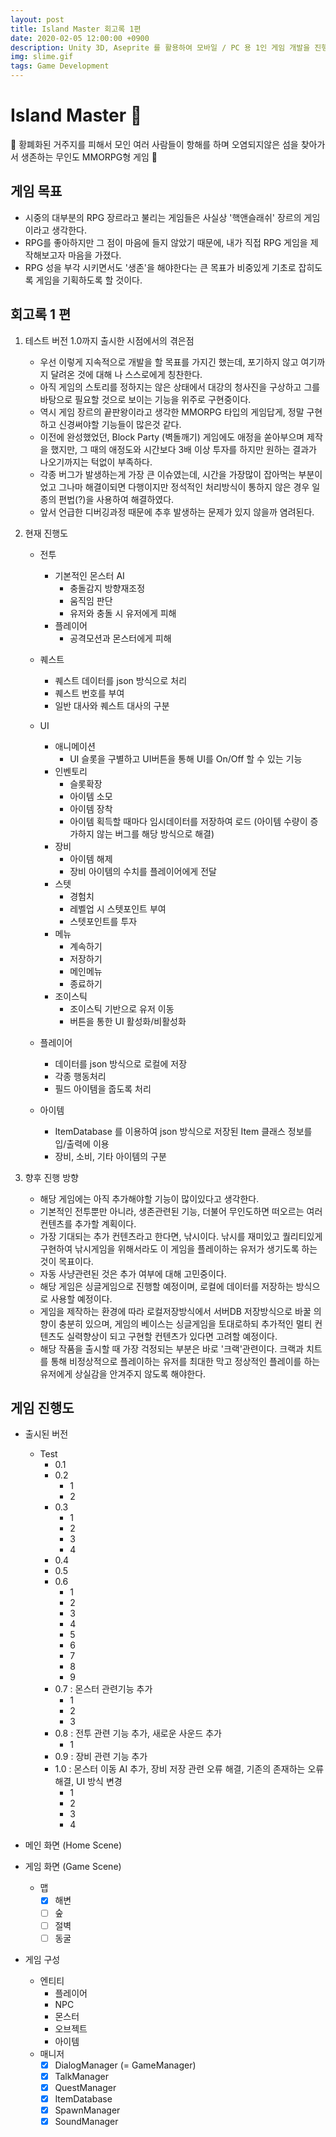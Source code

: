 ```yaml
---
layout: post
title: Island Master 회고록 1편
date: 2020-02-05 12:00:00 +0900
description: Unity 3D, Aseprite 를 활용하여 모바일 / PC 용 1인 게임 개발을 진행중...     진행 과정에 따라 주기적인 업데이트가 이루어집니다. 일련의 단계에 따라 테스트 용 어플리케이션(Apk 파일)이 업로드 될 예정이며 해당 파일의 공유는 제한됩니다.
img: slime.gif
tags: Game Development
---
```


# Island Master 🌊
🚢 황폐화된 거주지를 피해서 모인 여러 사람들이 항해를 하며 오염되지않은 섬을 찾아가서 생존하는 무인도 MMORPG형 게임 🐬

## 게임 목표
- 시중의 대부분의 RPG 장르라고 불리는 게임들은 사실상 '핵앤슬래쉬' 장르의 게임이라고 생각한다.
- RPG를 좋아하지만 그 점이 마음에 들지 않았기 때문에, 내가 직접 RPG 게임을 제작해보고자 마음을 가졌다.
- RPG 성을 부각 시키면서도 '생존'을 해야한다는 큰 목표가 비중있게 기초로 잡히도록 게임을 기획하도록 할 것이다.

## 회고록 1 편

1. 테스트 버전 1.0까지 출시한 시점에서의 겪은점
	- 우선 이렇게 지속적으로 개발을 할 목표를 가지긴 했는데, 포기하지 않고 여기까지 달려온 것에 대해 나 스스로에게 칭찬한다.
	- 아직 게임의 스토리를 정하지는 않은 상태에서 대강의 청사진을 구상하고 그를 바탕으로 필요할 것으로 보이는 기능을 위주로 구현중이다.
	- 역시 게임 장르의 끝판왕이라고 생각한 MMORPG 타입의 게임답게, 정말 구현하고 신경써야할 기능들이 많은것 같다.
	- 이전에 완성했었던, Block Party (벽돌깨기) 게임에도 애정을 쏟아부으며 제작을 했지만, 그 때의 애정도와 시간보다 3배 이상 투자를 하지만 원하는 결과가 나오기까지는 턱없이 부족하다.
	- 각종 버그가 발생하는게 가장 큰 이슈였는데, 시간을 가장많이 잡아먹는 부분이었고 그나마 해결이되면 다행이지만 정석적인 처리방식이 통하지 않은 경우 일종의 편법(?)을 사용하여 해결하였다.
	- 앞서 언급한 디버깅과정 때문에 추후 발생하는 문제가 있지 않을까 염려된다.

2. 현재 진행도
	- 전투
		- 기본적인 몬스터 AI
			- 충돌감지 방향재조정
			- 움직임 판단
			- 유저와 충돌 시 유저에게 피해
		- 플레이어
			- 공격모션과 몬스터에게 피해
	- 퀘스트
		- 퀘스트 데이터를 json 방식으로 처리
		- 퀘스트 번호를 부여
		- 일반 대사와 퀘스트 대사의 구분
	- UI
		- 애니메이션
			- UI 슬롯을 구별하고 UI버튼을 통해 UI를 On/Off 할 수 있는 기능
		- 인벤토리
			- 슬롯확장
			- 아이템 소모
			- 아이템 장착
			- 아이템 획득할 때마다 임시데이터를 저장하여 로드 (아이템 수량이 증가하지 않는 버그를 해당 방식으로 해결)
		- 장비
			- 아이템 해제
			- 장비 아이템의 수치를 플레이어에게 전달
		- 스텟
			- 경험치
			- 레벨업 시 스텟포인트 부여
			- 스텟포인트를 투자
		- 메뉴
			- 계속하기
			- 저장하기
			- 메인메뉴
			- 종료하기
		- 조이스틱
			- 조이스틱 기반으로 유저 이동
			- 버튼을 통한 UI 활성화/비활성화
			
	- 플레이어
		- 데이터를 json 방식으로 로컬에 저장
		- 각종 행동처리
		- 필드 아이템을 줍도록 처리
	- 아이템
		- ItemDatabase 를 이용하여 json 방식으로 저장된 Item 클래스 정보를 입/출력에 이용
		- 장비, 소비, 기타 아이템의 구분

3. 향후 진행 방향
	- 해당 게임에는 아직 추가해야할 기능이 많이있다고 생각한다.
	- 기본적인 전투뿐만 아니라, 생존관련된 기능, 더불어 무인도하면 떠오르는 여러 컨텐츠를 추가할 계획이다.
	- 가장 기대되는 추가 컨텐츠라고 한다면, 낚시이다. 낚시를 재미있고 퀄리티있게 구현하여 낚시게임을 위해서라도 이 게임을 플레이하는 유저가 생기도록 하는 것이 목표이다.
	- 자동 사냥관련된 것은 추가 여부에 대해 고민중이다.
	- 해당 게임은 싱글게임으로 진행할 예정이며, 로컬에 데이터를 저장하는 방식으로 사용할 예정이다.
	- 게임을 제작하는 환경에 따라 로컬저장방식에서 서버DB 저장방식으로 바꿀 의향이 충분히 있으며, 게임의 베이스는 싱글게임을 토대로하되 추가적인 멀티 컨텐츠도 실력향상이 되고 구현할 컨텐츠가 있다면 고려할 예정이다.
	- 해당 작품을 출시할 때 가장 걱정되는 부분은 바로 '크랙'관련이다. 크랙과 치트를 통해 비정상적으로 플레이하는 유저를 최대한 막고 정상적인 플레이를 하는 유저에게 상실감을 안겨주지 않도록 해야한다.

## 게임 진행도
- 출시된 버전
	- Test
		- 0.1
		- 0.2
			- 1
			- 2
		- 0.3
			- 1
			- 2
			- 3
			- 4
		- 0.4
		- 0.5
		- 0.6
			- 1
			- 2
			- 3
			- 4
			- 5
			- 6
			- 7
			- 8
			- 9
		- 0.7 : 몬스터 관련기능 추가
			- 1
			- 2
			- 3
		- 0.8 : 전투 관련 기능 추가, 새로운 사운드 추가
			- 1
		- 0.9 : 장비 관련 기능 추가
		- 1.0 : 몬스터 이동 AI 추가, 장비 저장 관련 오류 해결, 기존의 존재하는 오류 해결, UI 방식 변경
			- 1
			- 2
			- 3
			- 4
		

- 메인 화면 (Home Scene)

- 게임 화면 (Game Scene)
	- 맵
		- [X] 해변
		- [ ] 숲
		- [ ] 절벽
		- [ ] 동굴

- 게임 구성
	- 엔티티
		- 플레이어
		- NPC
		- 몬스터
		- 오브젝트
		- 아이템
	- 매니저
		- [X] DialogManager (= GameManager)
		- [X] TalkManager
		- [X] QuestManager
		- [X] ItemDatabase
		- [X] SpawnManager
		- [X] SoundManager
